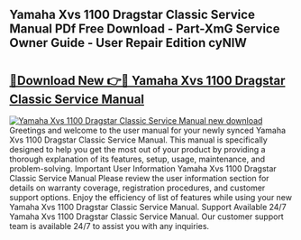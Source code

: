 ## Yamaha Xvs 1100 Dragstar Classic Service Manual PDf Free Download - Part-XmG Service Owner Guide - User Repair Edition cyNlW

# <h2><a href="http://bc58046.oget.top/?id=Yamaha+Xvs+1100+Dragstar+Classic+Service+Manual">🔗Download New 👉🔴 Yamaha Xvs 1100 Dragstar Classic Service Manual</a></h2>

[![Yamaha Xvs 1100 Dragstar Classic Service Manual new download](https://i.imgur.com/5g1atiW.png)](http://bc58046.oget.top/?id=Yamaha+Xvs+1100+Dragstar+Classic+Service+Manual)
Greetings and welcome to the user manual for your newly synced Yamaha Xvs 1100 Dragstar Classic Service Manual. This manual is specifically designed to help you get the most out of your product by providing a thorough explanation of its features, setup, usage, maintenance, and problem-solving. Important User Information Yamaha Xvs 1100 Dragstar Classic Service Manual Please review the user information section for details on warranty coverage, registration procedures, and customer support options. Enjoy the efficiency of list of features while using your new Yamaha Xvs 1100 Dragstar Classic Service Manual. Support Available 24/7 Yamaha Xvs 1100 Dragstar Classic Service Manual. Our customer support team is available 24/7 to assist you with any inquiries.
